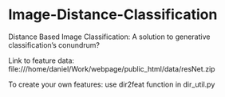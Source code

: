 # Image-Distance-Classification
Distance Based Image Classification: A solution to generative classification’s conundrum? 

Link to feature data:
file:///home/daniel/Work/webpage/public_html/data/resNet.zip

To create your own features:
use dir2feat function in dir_util.py
